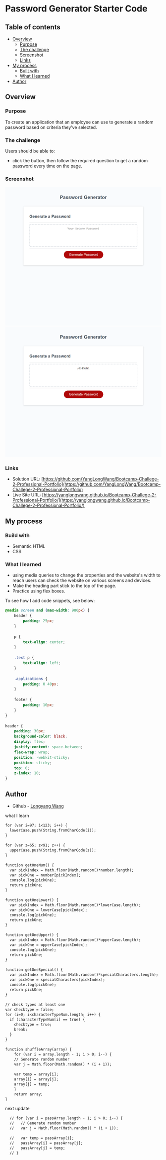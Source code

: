 # Password Generator Starter Code
## Table of contents

- [Overview](#overview)
  - [Purpose](#purpose)
  - [The challenge](#the-challenge)
  - [Screenshot](#screenshot)
  - [Links](#links)
- [My process](#my-process)
  - [Built with](#built-with)
  - [What I learned](#what-i-learned)
- [Author](#author)

## Overview

### Purpose
To create an application that an employee can use to generate a random password based on criteria they’ve selected.

### The challenge

Users should be able to:

- click the button, then follow the required question to get a random password every time on the page.


### Screenshot

![](./asset/images/Password%20Generator%20-%201.png)
![](./asset/images/Password%20Generator%20-%202.png)

### Links

- Solution URL: [https://github.com/YangLongWang/Bootcamp-Challege-2-Professional-Portfolio](https://github.com/YangLongWang/Bootcamp-Challege-2-Professional-Portfolio)
- Live Site URL: [https://yanglongwang.github.io/Bootcamp-Challege-2-Professional-Portfolio/](https://yanglongwang.github.io/Bootcamp-Challege-2-Professional-Portfolio/)

## My process

### Build with

- Semantic HTML
- CSS

### What I learned

- using media queries to change the properties and the website's width to reach users can check the website on various screens and devices.
- Make the heading part stick to the top of the page.
- Practice using flex boxes.

To see how I add code snippets, see below:

```css
@media screen and (max-width: 980px) {
    header {
        padding: 25px;
    }

    p {
        text-align: center;
    }

    .text p {
        text-align: left;
    }

    .applications {
        padding: 0 40px;
    }

    footer {
        padding: 10px;
    }
}

header {
    padding: 30px;
    background-color: black;
    display: flex;
    justify-content: space-between;
    flex-wrap: wrap;
    position: -webkit-sticky;
    position: sticky;
    top: 0;
    z-index: 10;
}
```

## Author

- Github - [Longyang Wang](https://github.com/YangLongWang)











what I learn
```
for (var i=97; i<123; i++) {
  lowerCase.push(String.fromCharCode(i));
}

for (var z=65; z<91; z++) {
  upperCase.push(String.fromCharCode(z));
}

function getOneNum() {
  var pickIndex = Math.floor(Math.random()*number.length);
  var pickOne = number[pickIndex];
  console.log(pickOne);
  return pickOne;
}

function getOneLower() {
  var pickIndex = Math.floor(Math.random()*lowerCase.length);
  var pickOne = lowerCase[pickIndex];
  console.log(pickOne);
  return pickOne;
}

function getOneUpper() {
  var pickIndex = Math.floor(Math.random()*upperCase.length);
  var pickOne = upperCase[pickIndex];
  console.log(pickOne);
  return pickOne;  
}

function getOneSpecial() {
  var pickIndex = Math.floor(Math.random()*specialCharacters.length);
  var pickOne = specialCharacters[pickIndex];
  console.log(pickOne);
  return pickOne;  
}

// check types at least one
var checktype = false;
for (i=0; i<characterTypeNum.length; i++) {
  if (characterTypeNum[i] == true) {
    checktype = true;
    break;
  }
}

function shuffleArray(array) {
    for (var i = array.length - 1; i > 0; i--) {
    // Generate random number
    var j = Math.floor(Math.random() * (i + 1));
                
    var temp = array[i];
    array[i] = array[j];
    array[j] = temp;
    }   
    return array;
}
```




next update
```
  // for (var i = passArray.length - 1; i > 0; i--) {
  //   // Generate random number
  //   var j = Math.floor(Math.random() * (i + 1));
                
  //   var temp = passArray[i];
  //   passArray[i] = passArray[j];
  //   passArray[j] = temp;
  // }
  ```